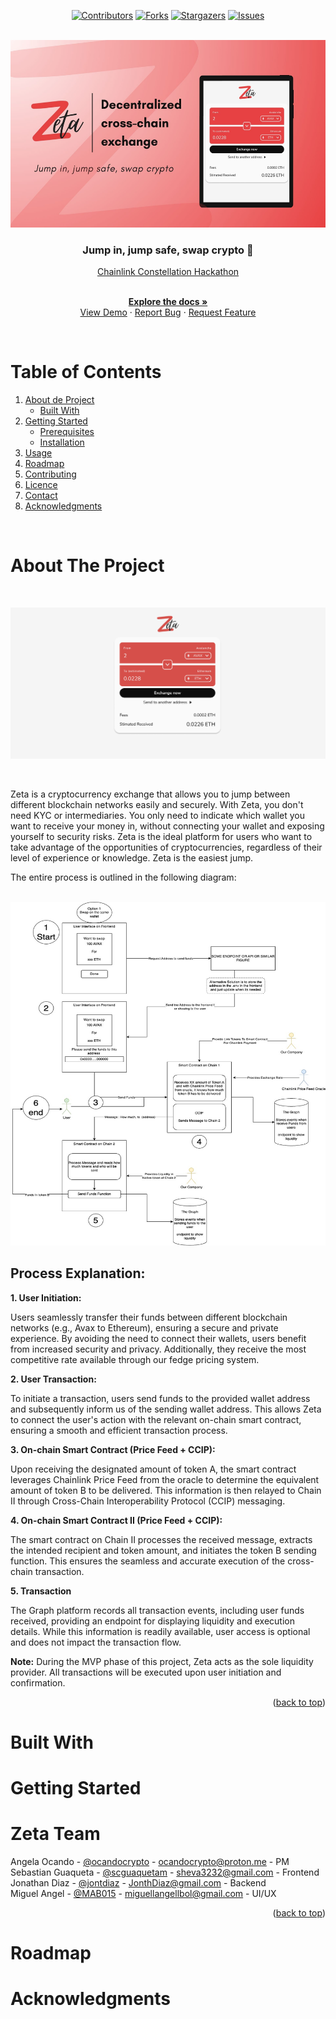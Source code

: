 <a name="readme-top"></a>

<div align="center">

[![Contributors][contributors-shield]][contributors-url]
[![Forks][forks-shield]][forks-url]
[![Stargazers][stars-shield]][stars-url]
[![Issues][issues-shield]][issues-url]
<!-- [![MIT License][license-shield]][license-url] -->

</div>

<!-- PROJECT INTRO -->

<br />
<div align="center">
  <a href="https://github.com/ConstellationHackathon">
    <img src="thumbnail-zeta.jpeg" alt="Logo" width="2000" height=300">
  </a>

 <h3 align="center"> Jump in, jump safe, swap crypto 📍</h3>
  <p align="center">

  [Chainlink Constellation Hackathon](https://chain.link/hackathon)

 <br />
    <a href="https://github.com/ConstellationHackathon"><strong>Explore the docs »</strong></a>
    <br />
    <a href="https://github.com/ConstellationHackathon">View Demo</a>
    ·
    <a href="https://github.com/ConstellationHackathon">Report Bug</a>
    ·
    <a href="https://github.com/ConstellationHackathon">Request Feature</a>
  </p>
</div>

<br />


<!-- TABLE OF CONTENTS -->

# Table of Contents 

1. [About de Project](#about-the-project)
    - [Built With](#built-with)
2. [Getting Started](#getting-started)
    - [Prerequisites](#prerequisites)
    - [Installation](#installation)
3. [Usage](#usage)
4. [Roadmap](#roadmap)
5. [Contributing](#contributing)
6. [Licence](#license)
7. [Contact](#contact)
8. [Acknowledgments](#acknowledgments)

<br />


<!-- ABOUT THE PROJECT -->

# About The Project

<br />

[![Product Name Screen Shot][product-screenshot]](https://github.com/ConstellationHackathon)

<br /> 


<!-- ACÁ DEBE IR EL LINK QUE CORRE EL PRODUCTO -->

Zeta is a cryptocurrency exchange that allows you to jump between different blockchain networks easily and securely. With Zeta, you don't need KYC or intermediaries. You only need to indicate which wallet you want to receive your money in, without connecting your wallet and exposing yourself to security risks. Zeta is the ideal platform for users who want to take advantage of the opportunities of cryptocurrencies, regardless of their level of experience or knowledge. Zeta is the easiest jump.


The entire process is outlined in the following diagram: 

<br /> 

<a href="https://github.com/ConstellationHackathon">
    <img src="zeta-workflow.jpg" alt="Logo" width="1080" height=550">
  </a>

<br />

## Process Explanation:


**1. User Initiation:**

Users seamlessly transfer their funds between different blockchain networks (e.g., Avax to Ethereum), ensuring a secure and private experience. By avoiding the need to connect their wallets, users benefit from increased security and privacy. Additionally, they receive the most competitive rate available through our fedge pricing system.

**2. User Transaction:**

To initiate a transaction, users send funds to the provided wallet address and subsequently inform us of the sending wallet address. This allows Zeta to connect the user's action with the relevant on-chain smart contract, ensuring a smooth and efficient transaction process.

**3. On-chain Smart Contract (Price Feed + CCIP):**

Upon receiving the designated amount of token A, the smart contract leverages Chainlink Price Feed from the oracle to determine the equivalent amount of token B to be delivered. This information is then relayed to Chain II through Cross-Chain Interoperability Protocol (CCIP) messaging.

**4. On-chain Smart Contract II (Price Feed + CCIP):**

The smart contract on Chain II processes the received message, extracts the intended recipient and token amount, and initiates the token B sending function. This ensures the seamless and accurate execution of the cross-chain transaction.

**5. Transaction**

The Graph platform records all transaction events, including user funds received, providing an endpoint for displaying liquidity and execution details. While this information is readily available, user access is optional and does not impact the transaction flow.

**Note:** During the MVP phase of this project, Zeta acts as the sole liquidity provider. All transactions will be executed upon user initiation and confirmation.


<!--  AQUÍ VA EL DEMOOOO -->


<p align="right">(<a href="#readme-top">back to top</a>)</p>


# Built With

<!--


FastSwaps is proudly supported by the following sponsors:

**Frontend Deployment:**

[![NEAR][NEAR.org]][NEAR-url]

Deployed using Near BOS, our frontend interfaces with three endpoints critical for watcher functionality and validating liquidity pools to execute transactions securely.

<!-- Comment de Uso de NEAR BOS 

**Protocol and Networks:**


[![Uniswap][Uniswap.org]][Uniswap-url]

<!-- 
[![Push][Push.org]][Push-url] Cow
[![Push][Push.org]][Push-url] 


Cow Protocol and Uniswap V4 are employed for swaps, demonstrating versatility on Gorli, Polygon, and CELO networks during the hackathon.

You can check web3 and protocol integratiosn in this repo and partners detail explanation:

https://github.com/jonthdiaz/fastSwaps


Comment de Uso de Cow Swap e info de repo

**User Experience and Design:**

[![NFT.STORAGE][NFT.Storage]][NFT-url]

The project prioritizes an enhanced user experience and design through Nouns style and vibes.

This is just an example of how we implement Nouns Vibes using Lil Noun Asset Library on Figma to build the design prototype ⚡️ 

 <a href="https://github.com/sheva323/IstanbulHackathon">
    <img src="images/nouns.jpeg" alt="Logo" width="2000" height="500">
  </a>


 Comment de presentación y rcueros usadodsS

By implementing this decentralized cross-chain exchange with expanded protocol support, including Uniswap V4 and CELO, we revolutionize the way users transfer funds across networks. Our approach ensures security, efficiency, and accessibility across diverse platforms, while the CELO integration provides an attractive annual incentive for users engaging with our ecosystem.

In the development of the FastSwaps, we used the following technologies:


* [![Next][Next.js]][Next-url] | React
* [![Chakra][chakra-ui]][chakra-url] | BOS Near
* [![Node][Node.js]][Node-url]

Node.js 
Mongo BD
CELO


These powerful tools and frameworks have helped us create a seamless user experience and ensure the scalability and reliability of our platform.

<p align="right">(<a href="#readme-top">back to top</a>)</p>
-->


<!-- GETTING STARTED   -->

# Getting Started

<!--
To get started with FastSwaps, follow these steps:

1. Explore the possible swaps and select your prefered one.

2. Once your agree with the swap, write down the wallet where you're want to rececive and you're going to receive the funds.

3. A few minutes later, you're going to receive a Push Notification it's done, check your wallet.

That's it!. The best way to get into crypto.


## Installation 

To get started with FastSwaps installation, follow these steps:

1. Clone the repo
   ```sh
   git clone https://github.com/jonthdiaz/fastSwaps
   ```
2. Navigate to the project directory:
   ```sh
   cd fastSwaps
   ```
3. Install the necessary dependencies:
   ```js
   docker compose up
   ```
4.  Configure the environment variables:
  * Rename the .env.example file to .env.
  * Open the .env file and fill in the required configuration values.
5. Open your web browser and visit http://localhost:3000 to access the Join application.

Please note that the above steps assume you have Docker and Docker Compose installed on your machine.

Enjoy using FastSwaps and stay connected with the exciting world of tech and web3 events!


<p align="right">(<a href="#readme-top">back to top</a>)</p>

-->

<!-- CONTACT -->

# Zeta Team

Angela Ocando - [@ocandocrypto](https://twitter.com/ocandocrypto) - ocandocrypto@proton.me - PM 
<br />
Sebastian Guaqueta - [@scguaquetam](https://twitter.com/scguaquetam) - sheva3232@gmail.com - Frontend
<br />
Jonathan Diaz - [@jontdiaz](https://twitter.com/jonthdiaz) - JonthDiaz@gmail.com - Backend 
<br />
Miguel Angel - [@MAB015](https://twitter.com/MAB015) - miguellangellbol@gmail.com  - UI/UX 
<br />


<p align="right">(<a href="#readme-top">back to top</a>)</p>


<!-- ACKNOWLEDGMENTS 

# Acknowledgments

We would like to express our gratitude to the following resources that have been invaluable in the development of FastSwaps:

BOS Docs
CELO Docs
Base Docs
Nouns Designer Dos
1inch Docs
Cow Swaps Docs
Gnosis Chain Docs 

* [Push Protocol Docs](https://docs.push.org/hub/)
* [Polybase Docs](https://polybase.xyz/docs/introduction)
* [Spheron Docs](https://docs.spheron.network/)
* [ENS Docs](https://docs.ens.domains/)
* [NFT.Storage Docs](https://nft.storage/docs/)
* [Filecoin Docs](https://docs.filecoin.io/)

These resources have provided valuable insights, tools, and inspiration throughout the development process. We appreciate their contributions to the web development community.

<p align="right">(<a href="#readme-top">back to top</a>)</p>

-->

<!-- ROADMAP -->
# Roadmap

<!--

Today through FastSwaps we to send tokens effortlessly from one network to another, without the need to connect your wallet direct and without no KYC.

As working Plan

- [] Telegram integration
- [] More rollups aggregators and token support
- [] More rollups aggregators and token support
- [] Push notification and chat integration to connect with team
- [ ] Off-chain ramps

See the [open issues](https://github.com/sheva323/IstanbulHackaton/issues) for a full list of proposed features (and known issues).

And with the vision to  make crypto more accessible and inclusive, simplifying the complexities associated with cross-chain transactions.

<p align="right">(<a href="#readme-top">back to top</a>)</p>

-->

<!-- ACKNOWLEDGMENTS -->

# Acknowledgments

<!--
We would like to express our gratitude to the following resources that have been invaluable in the development of Stake Garden:

* [1inch Docs](https://portal.1inch.dev/documentation/authentication)
* [Metamask SDK](https://docs.metamask.io/wallet/how-to/use-sdk/)
* [The Graph Docs](https://thegraph.com/docs)
* [Nouns Artwork](https://nouns.center/assets)


<!-- * [Filecoin Docs](https://docs.filecoin.io/) 

These resources have provided valuable insights, tools, and inspiration throughout the development process. We appreciate their contributions to the web development community.

<p align="right">(<a href="#readme-top">back to top</a>)</p>

-->



<!-- MARKDOWN LINKS  -->

[contributors-shield]: https://img.shields.io/github/contributors/sheva323/IstanbulHackathon.svg?style=for-the-badge&color=red

[contributors-url]: https://github.com/sheva323/IstanbulHackathon/graphs/contributors
[forks-shield]: https://img.shields.io/github/forks/sheva323/IstanbulHackathon.svg?style=for-the-badge&color=white
[forks-url]: https://github.com/sheva323/IstanbulHackathon/network/members
[stars-shield]: https://img.shields.io/github/stars/sheva323/IstanbulHackathon.svg?style=for-the-badge&color=red
[stars-url]: https://github.com/sheva323/IstanbulHackathon/stargazers
[issues-shield]: https://img.shields.io/github/issues/sheva323/IstanbulHackathon.svg?style=for-the-badge&color=white
[issues-url]: https://github.com/sheva323/IstanbulHackathon/issues

<!-- 
[license-shield]: https://img.shields.io/github/license/sheva323/JOIN.svg?style=for-the-badge
[license-url]: https://github.com/sheva323/JOIN/blob/main/LICENSE.txt -->

<!-- IMAGES -->

[product-screenshot]: product.png

<!-- SPONSORS -->

[NEAR.org]:https://img.shields.io/badge/Near-FFFFFF?style=for-the-badge&logo=near&logoColor=black
[NEAR-url]:https://near.org/
[Uniswap.org]:https://img.shields.io/badge/Uniswap-e03dc1?style=for-the-badge&logo=push&logoColor=white
[Uniswap-url]:https://docs.uniswap.org/
[Push.org]:https://img.shields.io/badge/push-e03dc1?style=for-the-badge&logo=push&logoColor=white
[Push-url]:https://push.org
[Push.org]:https://img.shields.io/badge/push-e03dc1?style=for-the-badge&logo=push&logoColor=white
[Push-url]:https://push.org
[NFT.Storage]:https://img.shields.io/badge/nft.storage-EE4116?style=for-the-badge&logo=nftdotstorage&logoColor=white
[NFT-url]:https://nft.storage
[Spheron.network]:https://img.shields.io/badge/spheron-0000ff?style=for-the-badge&logo=spheron&logoColor=blue
[Spheron-url]:https://spheron.network/
[Ens.domains]:https://img.shields.io/badge/ens-4f81fe?style=for-the-badge&logo=ens&logoColor=blue
[Ens-url]:https://ens.domains/
[Filecoin.io]:https://img.shields.io/badge/filecoin-40bec8?style=for-the-badge&logo=filecoin&logoColor=blue
[Filecoin-url]:https://filecoin.io/

<!-- TOOLS AND FRAMEWORKS  -->


[Next.js]: https://img.shields.io/badge/next.js-000000?style=for-the-badge&logo=nextdotjs&logoColor=white
[Next-url]: https://nextjs.org/
[chakra-ui]:https://img.shields.io/badge/chakra-2ABFB3?style=for-the-badge&logo=chakraui&logoColor=white
[chakra-url]:https://chakra-ui.com
[Node.js]:https://img.shields.io/badge/node.js-333333?style=for-the-badge&logo=nodedotjs&logoColor=689F63
[Node-url]:https://nodejs.org/en

<!-- We're back, booom> -->
